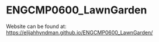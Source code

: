 # ENGCMP0600_LawnGarden

Website can be found at: https://elijahhyndman.github.io/ENGCMP0600_LawnGarden/
